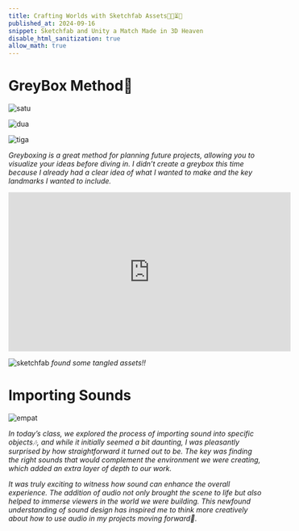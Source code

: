 ```yaml
---
title: Crafting Worlds with Sketchfab Assets🌲🍄⏳🥁 
published_at: 2024-09-16
snippet: Sketchfab and Unity a Match Made in 3D Heaven
disable_html_sanitization: true
allow_math: true
---
```


# GreyBox Method🍁
![satu](week8satu.jpeg)

![dua](week8dua.jpeg)

![tiga](week8tiga.jpeg)

*Greyboxing is a great method for planning future projects, allowing you to visualize your ideas before diving in. I didn’t create a greybox this time because I already had a clear idea of what I wanted to make and the key landmarks I wanted to include.* 

<iframe width="560" height="315" src="https://www.youtube.com/embed/cOSxvvnGnuM?si=eKTGWSVRxfRGKc0G" title="YouTube video player" frameborder="0" allow="accelerometer; autoplay; clipboard-write; encrypted-media; gyroscope; picture-in-picture; web-share" referrerpolicy="strict-origin-when-cross-origin" allowfullscreen></iframe>

![sketchfab](sketchfab.jpeg)
*found some tangled assets!!*

# Importing Sounds
![empat](week8empat.jpeg)

*In today’s class, we explored the process of importing sound into specific objects🎶, and while it initially seemed a bit daunting, I was pleasantly surprised by how straightforward it turned out to be. The key was finding the right sounds that would complement the environment we were creating, which added an extra layer of depth to our work.*

*It was truly exciting to witness how sound can enhance the overall experience. The addition of audio not only brought the scene to life but also helped to immerse viewers in the world we were building. This newfound understanding of sound design has inspired me to think more creatively about how to use audio in my projects moving forward🌻.*